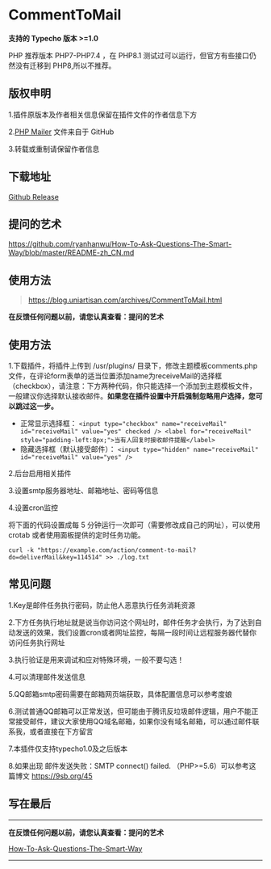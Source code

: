 # CommentToMail

**支持的 Typecho 版本 >=1.0**

PHP 推荐版本 PHP7-PHP7.4 ，在 PHP8.1 测试过可以运行，但官方有些接口仍然没有迁移到 PHP8,所以不推荐。

## 版权申明

1.插件原版本及作者相关信息保留在插件文件的作者信息下方

2.[PHP Mailer](https://github.com/PHPMailer/PHPMailer/) 文件来自于 GitHub

3.转载或重制请保留作者信息


## 下载地址

[Github Release](https://github.com/uniartisan/CommentToMail/releases)


## 提问的艺术
https://github.com/ryanhanwu/How-To-Ask-Questions-The-Smart-Way/blob/master/README-zh_CN.md

## 使用方法
>https://blog.uniartisan.com/archives/CommentToMail.html




**在反馈任何问题以前，请您认真查看：提问的艺术**


## 使用方法

1.下载插件，将插件上传到 /usr/plugins/ 目录下，修改主题模板comments.php文件，在评论form表单的适当位置添加name为receiveMail的选择框（checkbox），请注意：下方两种代码，你只能选择一个添加到主题模板文件，一般建议你选择默认接收邮件。**如果您在插件设置中开启强制忽略用户选择，您可以跳过这一步。**

- 正常显示选择框：
  `<input type="checkbox" name="receiveMail" id="receiveMail" value="yes" checked /> <label for="receiveMail" style="padding-left:8px;">当有人回复时接收邮件提醒</label>`
- 隐藏选择框（默认接受邮件）：
  `<input type="hidden" name="receiveMail" id="receiveMail" value="yes" />`


2.后台启用相关插件

3.设置smtp服务器地址、邮箱地址、密码等信息

4.设置cron监控

将下面的代码设置成每 5 分钟运行一次即可（需要修改成自己的网址），可以使用 crotab 或者使用面板提供的定时任务功能。
```
curl -k "https://example.com/action/comment-to-mail?do=deliverMail&key=114514" >> ./log.txt
```



## 常见问题

1.Key是邮件任务执行密码，防止他人恶意执行任务消耗资源

2.下方任务执行地址就是说当你访问这个网址时，邮件任务才会执行，为了达到自动发送的效果，我们设置cron或者网址监控，每隔一段时间让远程服务器代替你访问任务执行网址

3.执行验证是用来调试和应对特殊环境，一般不要勾选！

4.可以清理邮件发送信息

5.QQ邮箱smtp密码需要在邮箱网页端获取，具体配置信息可以参考度娘

6.测试普通QQ邮箱可以正常发送，但可能由于腾讯反垃圾邮件逻辑，用户不能正常接受邮件，建议大家使用QQ域名邮箱，如果你没有域名邮箱，可以通过邮件联系我，或者直接在下方留言

7.本插件仅支持typecho1.0及之后版本

8.如果出现 邮件发送失败：SMTP connect() failed. （PHP>=5.6）可以参考这篇博文 https://9sb.org/45

## 写在最后

---

**在反馈任何问题以前，请您认真查看：提问的艺术**

[How-To-Ask-Questions-The-Smart-Way](https://github.com/ryanhanwu/How-To-Ask-Questions-The-Smart-Way/blob/master/README-zh_CN.md)

---

